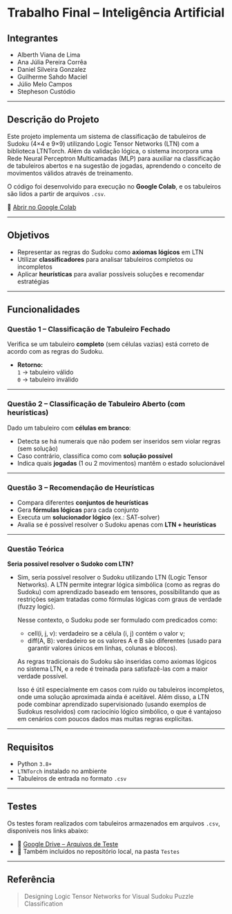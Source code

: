 # Trabalho Final – Inteligência Artificial

## Integrantes

- Alberth Viana de Lima  
- Ana Júlia Pereira Corrêa  
- Daniel Silveira Gonzalez  
- Guilherme Sahdo Maciel  
- Júlio Melo Campos  
- Stepheson Custódio  

---

## Descrição do Projeto

Este projeto implementa um sistema de classificação de tabuleiros de Sudoku (4×4 e 9×9) utilizando Logic Tensor Networks (LTN) com a biblioteca LTNTorch. Além da validação lógica, o sistema incorpora uma Rede Neural Perceptron Multicamadas (MLP) para auxiliar na classificação de tabuleiros abertos e na sugestão de jogadas, aprendendo o conceito de movimentos válidos através de treinamento.

O código foi desenvolvido para execução no **Google Colab**, e os tabuleiros são lidos a partir de arquivos `.csv`.

🔗 [Abrir no Google Colab](https://colab.research.google.com/drive/1NaGx8s9rccN70PS1UWygcNma0rPtE3oL?usp=sharing)

---

## Objetivos

- Representar as regras do Sudoku como **axiomas lógicos** em LTN  
- Utilizar **classificadores** para analisar tabuleiros completos ou incompletos  
- Aplicar **heurísticas** para avaliar possíveis soluções e recomendar estratégias  

---

## Funcionalidades

### Questão 1 – Classificação de Tabuleiro Fechado
Verifica se um tabuleiro **completo** (sem células vazias) está correto de acordo com as regras do Sudoku.

- **Retorno:**  
  `1` → tabuleiro válido  
  `0` → tabuleiro inválido  

---

### Questão 2 – Classificação de Tabuleiro Aberto (com heurísticas)
Dado um tabuleiro com **células em branco**:

- Detecta se há numerais que não podem ser inseridos sem violar regras (sem solução)
- Caso contrário, classifica como com **solução possível**  
- Indica quais **jogadas** (1 ou 2 movimentos) mantêm o estado solucionável

---

### Questão 3 – Recomendação de Heurísticas

- Compara diferentes **conjuntos de heurísticas**  
- Gera **fórmulas lógicas** para cada conjunto  
- Executa um **solucionador lógico** (ex.: SAT-solver)  
- Avalia se é possível resolver o Sudoku apenas com **LTN + heurísticas**

---

### Questão Teórica

**Seria possivel resolver o Sudoko com LTN?**

-  Sim, seria possível resolver o Sudoku utilizando LTN (Logic Tensor Networks).
    A LTN permite integrar lógica simbólica (como as regras do Sudoku) com aprendizado baseado em tensores, possibilitando que as restrições sejam tratadas como fórmulas lógicas com graus de verdade (fuzzy logic).

    Nesse contexto, o Sudoku pode ser formulado com predicados como:
    - cell(i, j, v): verdadeiro se a célula (i, j) contém o valor v;
    - diff(A, B): verdadeiro se os valores A e B são diferentes (usado para garantir valores únicos em linhas, colunas e blocos).

    As regras tradicionais do Sudoku são inseridas como axiomas lógicos no sistema LTN, e a rede é treinada para satisfazê-las com a maior verdade possível.

    Isso é útil especialmente em casos com ruído ou tabuleiros incompletos, onde uma solução aproximada ainda é aceitável.
    Além disso, a LTN pode combinar aprendizado supervisionado (usando exemplos de Sudokus resolvidos) com raciocínio lógico simbólico, o que é vantajoso em cenários com poucos dados mas muitas regras explícitas.

---

## Requisitos

- Python `3.8+`  
- `LTNTorch` instalado no ambiente
- Tabuleiros de entrada no formato `.csv`  

---

## Testes

Os testes foram realizados com tabuleiros armazenados em arquivos `.csv`, disponíveis nos links abaixo:

- 📁 [Google Drive – Arquivos de Teste](https://drive.google.com/drive/folders/1qoAyDbs-ToL6Z1n_wIF_OJC83J7GW6Mj?usp=sharing)  
- 📂 Também incluídos no repositório local, na pasta `Testes`  

---

## Referência

> Designing Logic Tensor Networks for Visual Sudoku Puzzle Classification
